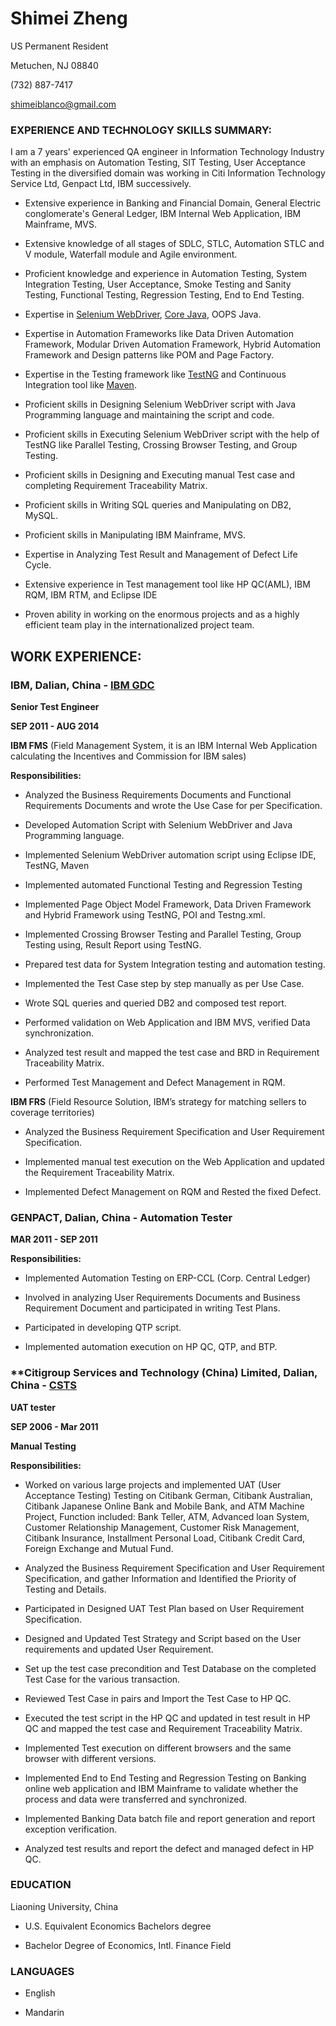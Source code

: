 # Shimei Zheng

US Permanent Resident

Metuchen, NJ 08840

(732) 887-7417

shimeiblanco@gmail.com



### **EXPERIENCE AND TECHNOLOGY SKILLS SUMMARY:**

I am a 7 years' experienced QA engineer in Information Technology Industry with an emphasis on Automation Testing, SIT Testing, User Acceptance Testing in the diversified domain was working in Citi Information Technology Service Ltd, Genpact Ltd, IBM successively.

* Extensive experience in Banking and Financial Domain, General Electric conglomerate's General Ledger, IBM Internal Web Application, IBM Mainframe, MVS.

* Extensive knowledge of all stages of SDLC, STLC, Automation STLC and V module, Waterfall module and Agile environment.

* Proficient knowledge and experience in Automation Testing, System Integration Testing, User Acceptance, Smoke Testing and Sanity Testing, Functional Testing, Regression Testing, End to End Testing.

* Expertise in [Selenium WebDriver](https://www.seleniumhq.org), [Core Java](https://java.com/en/download/), OOPS Java.

* Expertise in Automation Frameworks like Data Driven Automation Framework, Modular Driven Automation Framework, Hybrid Automation Framework and Design patterns like POM and Page Factory.

* Expertise in the Testing framework like [TestNG](https://testng.org/doc/index.html) and Continuous Integration tool like [Maven](https://maven.apache.org).

* Proficient skills in Designing Selenium WebDriver script with Java Programming language and maintaining the script and code.

* Proficient skills in Executing Selenium WebDriver script with the help of TestNG like Parallel Testing, Crossing Browser Testing, and Group Testing.

* Proficient skills in Designing and Executing manual Test case and completing Requirement Traceability Matrix.

* Proficient skills in Writing SQL queries and Manipulating on DB2, MySQL.

* Proficient skills in Manipulating IBM Mainframe, MVS.

* Expertise in Analyzing Test Result and Management of Defect Life Cycle.

* Extensive experience in Test management tool like HP QC(AML), IBM RQM, IBM RTM, and Eclipse IDE

* Proven ability in working on the enormous projects and as a highly efficient team play in the internationalized project team.

## **WORK EXPERIENCE:**

### **IBM,  Dalian, China - [IBM GDC](http://www-31.ibm.com/solutions/cn/gdc_en/)**

**Senior Test Engineer**

**SEP 2011 - AUG 2014**

**IBM FMS** (Field Management System, it is an IBM Internal Web Application calculating the Incentives and Commission for IBM sales)

**Responsibilities:**

* Analyzed the Business Requirements Documents and Functional Requirements Documents and wrote the Use Case for per Specification.

* Developed Automation Script with Selenium WebDriver and Java Programming language.

* Implemented Selenium WebDriver automation script using Eclipse IDE, TestNG, Maven

* Implemented automated Functional Testing and Regression Testing

* Implemented Page Object Model Framework, Data Driven Framework and Hybrid Framework using TestNG, POI and Testng.xml.

* Implemented Crossing Browser Testing and Parallel Testing, Group Testing using, Result Report using TestNG.

* Prepared test data for System Integration testing and automation testing.
* Implemented the Test Case step by step manually as per Use Case.

* Wrote SQL queries and queried DB2 and composed test report.

* Performed validation on Web Application and IBM MVS, verified Data synchronization.

* Analyzed test result and mapped the test case and BRD in Requirement Traceability Matrix.

* Performed Test Management and Defect Management in RQM.

**IBM FRS** (Field Resource Solution, IBM’s strategy for matching sellers to coverage territories)

* Analyzed the Business Requirement Specification and User Requirement Specification.

* Implemented manual test execution on the Web Application and updated the Requirement Traceability Matrix.

* Implemented Defect Management on RQM and Rested the fixed Defect.

### **GENPACT, Dalian, China - Automation Tester**

**MAR 2011 - SEP 2011**

**Responsibilities:**

* Implemented Automation Testing on ERP-CCL (Corp. Central Ledger)

* Involved in analyzing User Requirements Documents and Business Requirement Document and participated in writing Test Plans.

* Participated in developing QTP script.

* Implemented automation execution on HP QC, QTP, and BTP.

### **Citigroup Services and Technology (China) Limited, Dalian, China - [CSTS](http://www.citigroup.com/china/csts/index.htm)

**UAT tester**

**SEP 2006 - Mar 2011**

**Manual Testing**

**Responsibilities:**

* Worked on various large projects and implemented UAT (User Acceptance Testing) Testing on Citibank German, Citibank Australian, Citibank Japanese Online Bank and Mobile Bank, and ATM Machine Project, Function included: Bank Teller, ATM, Advanced loan System, Customer Relationship Management, Customer Risk Management, Citibank Insurance, Installment Personal Load, Citibank Credit Card, Foreign Exchange and Mutual Fund.

* Analyzed the Business Requirement Specification and User Requirement Specification, and gather Information and Identified the Priority of Testing and Details.

* Participated in Designed UAT Test Plan based on User Requirement Specification.

* Designed and Updated Test Strategy and Script based on the User requirements and updated User Requirement.

* Set up the test case precondition and Test Database on the completed Test Case for the various transaction.

* Reviewed Test Case in pairs and Import the Test Case to HP QC.

* Executed the test script in the HP QC and updated in test result in HP QC and mapped the test case and Requirement Traceability Matrix.

* Implemented Test execution on different browsers and the same browser with different versions.

* Implemented End to End Testing and Regression Testing on Banking online web application and IBM Mainframe to validate whether the process and data were transferred and synchronized.

* Implemented Banking Data batch file and report generation and report exception verification.

* Analyzed test results and report the defect and managed defect in HP QC.

### **EDUCATION**

Liaoning University, China

* U.S. Equivalent Economics Bachelors degree

* Bachelor Degree of Economics, Intl. Finance Field

### **LANGUAGES**

* English

* Mandarin
